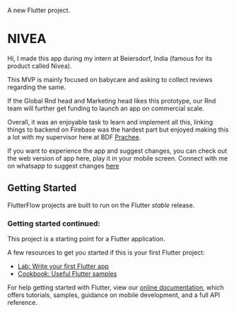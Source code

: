
A new Flutter project.

# NIVEA
Hi, I made this app during my intern at Beiersdorf, India (famous for its product called Nivea).

This MVP is mainly focused on babycare and asking to collect reviews regarding the same.

If the Global Rnd head and Marketing head likes this prototype, our Rnd team will further get funding to launch an app on commercial scale.

Overall, it was an enjoyable task to learn and implement all this, linking things to backend on Firebase was the hardest part but enjoyed making this a lot with my supervisor here at BDF [Prachee](https://www.linkedin.com/in/prachee-prabhutendolkar-b9623ab1/).

If you want to experience the app and suggest changes, you can check out the web version of app here, play it in your mobile screen.
Connect with me on whatsapp to suggest changes [here](https://wa.me/qr/DCOOHEQTMLSRO1)
## Getting Started

FlutterFlow projects are built to run on the Flutter _stable_ release.

### Getting started continued:

This project is a starting point for a Flutter application.

A few resources to get you started if this is your first Flutter project:

- [Lab: Write your first Flutter app](https://flutter.dev/docs/get-started/codelab)
- [Cookbook: Useful Flutter samples](https://flutter.dev/docs/cookbook)

For help getting started with Flutter, view our
[online documentation](https://flutter.dev/docs), which offers tutorials,
samples, guidance on mobile development, and a full API reference.
